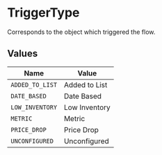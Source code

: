 # TriggerType

Corresponds to the object which triggered the flow.


## Values

| Name            | Value           |
| --------------- | --------------- |
| `ADDED_TO_LIST` | Added to List   |
| `DATE_BASED`    | Date Based      |
| `LOW_INVENTORY` | Low Inventory   |
| `METRIC`        | Metric          |
| `PRICE_DROP`    | Price Drop      |
| `UNCONFIGURED`  | Unconfigured    |